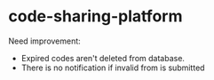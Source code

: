 # code-sharing-platform

Need improvement:
 - Expired codes aren't deleted from database.
 - There is no notification if invalid from is submitted
